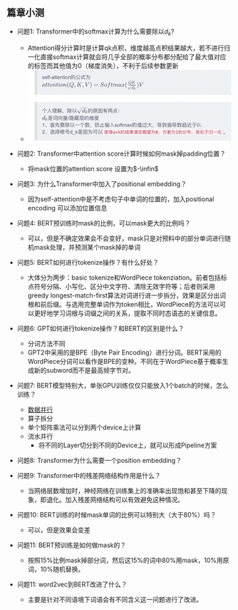 ## 篇章小测
* 问题1: Transformer中的softmax计算为什么需要除以$d_k$?
  * Attention得分计算时是计算qk点积，维度越高点积结果越大，若不进行归一化直接softmax计算就会将几乎全部的概率分布都分配给了最大值对应的标签而其他值为0（梯度消失），不利于后续参数更新
  * ![image-20220119091519252](2.5-篇章小测.assets/image-20220119091519252.png)
* 问题2: Transformer中attention score计算时候如何mask掉padding位置？
  * 将mask位置的attention score 设置为$-\infin$
* 问题3: 为什么Transformer中加入了positional embedding？
  * 因为self-attention中是不考虑句子中单词的位置的，加入positional encoding 可以添加位置信息
* 问题4: BERT预训练时mask的比例，可以mask更大的比例吗？
  * 可以，但是不确定效果会不会变好，mask只是对预料中的部分单词进行随机mask处理，并预测某个mask掉的单词

* 问题5: BERT如何进行tokenize操作？有什么好处？
  * 大体分为两步：basic tokenize和WordPiece tokenziation。前者包括标点符号分隔、小写化、区分中文字符、清除无效字符等；后者则采用greedy longest-match-first算法对词进行进一步拆分，效果是区分出词根和前后缀。与选用完整单词作为token相比，WordPiece的方法可以可以更好地学习词根与词缀之间的关系，提取不同时态语态的关键信息。	
* 问题6: GPT如何进行tokenize操作？和BERT的区别是什么？
  * 分词方法不同
  * GPT2中采用的是BPE（Byte Pair Encoding）进行分词。BERT采用的WordPiece分词可以看作是BPE的变种。不同在于WordPiece基于概率生成新的subword而不是最高频字节对。
* 问题7: BERT模型特别大，单张GPU训练仅仅只能放入1个batch的时候，怎么训练？
  * [数据并行](https://www.zhihu.com/search?q=数据并行&search_source=Entity&hybrid_search_source=Entity&hybrid_search_extra={"sourceType"%3A"answer"%2C"sourceId"%3A2221939093}) 
  *  算子拆分
    * 单个矩阵乘法可以分到两个device上计算
  * 流水并行
    * 将不同的Layer切分到不同的Device上，就可以形成Pipeline方案
* 问题8: Transformer为什么需要一个position embedding？
* 问题9: Transformer中的残差网络结构作用是什么？
  * 当网络层数增加时，神经网络在训练集上的准确率出现饱和甚至下降的现象，即退化。加入残差网络结构可以有效避免这种情况。
* 问题10: BERT训练的时候mask单词的比例可以特别大（大于80%）吗？
  * 可以，但是效果会变差
* 问题11: BERT预训练是如何做mask的？
  * 按照15%比例mask掉部分词，然后这15%的词中80%用mask，10%用原词，10%随机替换。
* 问题11: word2vec到BERT改进了什么？
  * 主要是针对不同语境下词语会有不同含义这一问题进行了改进。